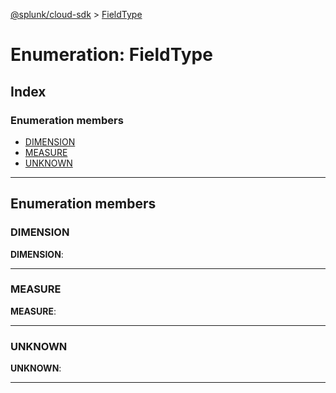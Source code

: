 [@splunk/cloud-sdk](../README.md) > [FieldType](../enums/fieldtype.md)

# Enumeration: FieldType

## Index

### Enumeration members

* [DIMENSION](fieldtype.md#dimension)
* [MEASURE](fieldtype.md#measure)
* [UNKNOWN](fieldtype.md#unknown)

---

## Enumeration members

<a id="dimension"></a>

###  DIMENSION

**DIMENSION**: 

___
<a id="measure"></a>

###  MEASURE

**MEASURE**: 

___
<a id="unknown"></a>

###  UNKNOWN

**UNKNOWN**: 

___


